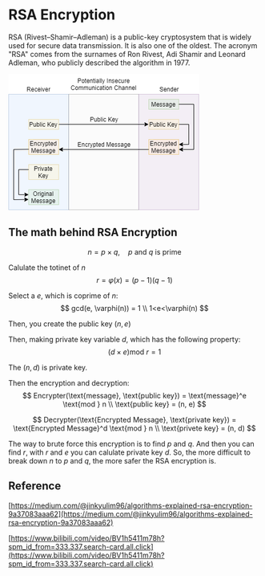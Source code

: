 # RSA Encryption

RSA (Rivest–Shamir–Adleman) is a public-key cryptosystem that is widely used for secure data transmission. It is also one of the oldest. The acronym "RSA" comes from the surnames of Ron Rivest, Adi Shamir and Leonard Adleman, who publicly described the algorithm in 1977.

![RSA Encryption](RSA_Encryption.png)

## The math behind RSA Encryption

$$
n = p \times q,\quad p\text{ and }q\text{ is prime} 
$$

Calulate the totinet of $n$
$$
r = \varphi(x) = (p-1)(q-1)
$$

Select a $e$, which is coprime of $n$:
$$
gcd(e, \varphi(n)) = 1 \\
1<e<\varphi(n)
$$

Then, you create the public key $(n,e)$

Then, making private key variable $d$, which has the following property:
$$
(d \times e) \text{mod } r = 1
$$

The $(n, d)$ is private key.

Then the encryption and decryption:
$$
Encrypter(\text{message}, \text{public key}) = \text{message}^e \text{mod } n \\ \text{public key} = (n, e)
$$

$$
Decrypter(\text{Encrypted Message}, \text{private key}) = \text{Encrypted Message}^d \text{mod } n
\\ \text{privete key} = (n, d)
$$

The way to brute force this encryption is to find $p$ and $q$. And then you can find $r$, with $r$ and $e$ you can calulate private key $d$. So, the more difficult to break down $n$ to $p$ and $q$, the more safer the RSA encryption is.



## Reference
[https://medium.com/@jinkyulim96/algorithms-explained-rsa-encryption-9a37083aaa62](https://medium.com/@jinkyulim96/algorithms-explained-rsa-encryption-9a37083aaa62)

[https://www.bilibili.com/video/BV1h5411m78h?spm_id_from=333.337.search-card.all.click](https://www.bilibili.com/video/BV1h5411m78h?spm_id_from=333.337.search-card.all.click)